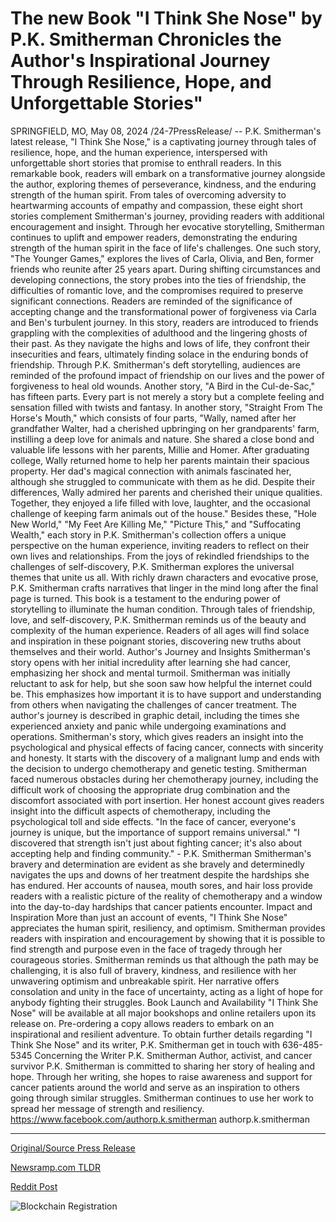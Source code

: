 # The new Book "I Think She Nose" by P.K. Smitherman Chronicles the Author's Inspirational Journey Through Resilience, Hope, and Unforgettable Stories"

SPRINGFIELD, MO, May 08, 2024 /24-7PressRelease/ -- P.K. Smitherman's latest release, "I Think She Nose," is a captivating journey through tales of resilience, hope, and the human experience, interspersed with unforgettable short stories that promise to enthrall readers. In this remarkable book, readers will embark on a transformative journey alongside the author, exploring themes of perseverance, kindness, and the enduring strength of the human spirit. From tales of overcoming adversity to heartwarming accounts of empathy and compassion, these eight short stories complement Smitherman's journey, providing readers with additional encouragement and insight. Through her evocative storytelling, Smitherman continues to uplift and empower readers, demonstrating the enduring strength of the human spirit in the face of life's challenges.  One such story, "The Younger Games," explores the lives of Carla, Olivia, and Ben, former friends who reunite after 25 years apart. During shifting circumstances and developing connections, the story probes into the ties of friendship, the difficulties of romantic love, and the compromises required to preserve significant connections. Readers are reminded of the significance of accepting change and the transformational power of forgiveness via Carla and Ben's turbulent journey.  In this story, readers are introduced to friends grappling with the complexities of adulthood and the lingering ghosts of their past. As they navigate the highs and lows of life, they confront their insecurities and fears, ultimately finding solace in the enduring bonds of friendship. Through P.K. Smitherman's deft storytelling, audiences are reminded of the profound impact of friendship on our lives and the power of forgiveness to heal old wounds.  Another story, "A Bird in the Cul-de-Sac," has fifteen parts. Every part is not merely a story but a complete feeling and sensation filled with twists and fantasy.  In another story, "Straight From The Horse's Mouth," which consists of four parts, "Wally, named after her grandfather Walter, had a cherished upbringing on her grandparents' farm, instilling a deep love for animals and nature. She shared a close bond and valuable life lessons with her parents, Millie and Homer. After graduating college, Wally returned home to help her parents maintain their spacious property. Her dad's magical connection with animals fascinated her, although she struggled to communicate with them as he did. Despite their differences, Wally admired her parents and cherished their unique qualities. Together, they enjoyed a life filled with love, laughter, and the occasional challenge of keeping farm animals out of the house."  Besides these, "Hole New World," "My Feet Are Killing Me," "Picture This," and "Suffocating Wealth," each story in P.K. Smitherman's collection offers a unique perspective on the human experience, inviting readers to reflect on their own lives and relationships. From the joys of rekindled friendships to the challenges of self-discovery, P.K. Smitherman explores the universal themes that unite us all. With richly drawn characters and evocative prose, P.K. Smitherman crafts narratives that linger in the mind long after the final page is turned.  This book is a testament to the enduring power of storytelling to illuminate the human condition. Through tales of friendship, love, and self-discovery, P.K. Smitherman reminds us of the beauty and complexity of the human experience. Readers of all ages will find solace and inspiration in these poignant stories, discovering new truths about themselves and their world.  Author's Journey and Insights Smitherman's story opens with her initial incredulity after learning she had cancer, emphasizing her shock and mental turmoil. Smitherman was initially reluctant to ask for help, but she soon saw how helpful the internet could be. This emphasizes how important it is to have support and understanding from others when navigating the challenges of cancer treatment.  The author's journey is described in graphic detail, including the times she experienced anxiety and panic while undergoing examinations and operations. Smitherman's story, which gives readers an insight into the psychological and physical effects of facing cancer, connects with sincerity and honesty. It starts with the discovery of a malignant lump and ends with the decision to undergo chemotherapy and genetic testing.  Smitherman faced numerous obstacles during her chemotherapy journey, including the difficult work of choosing the appropriate drug combination and the discomfort associated with port insertion. Her honest account gives readers insight into the difficult aspects of chemotherapy, including the psychological toll and side effects.   "In the face of cancer, everyone's journey is unique, but the importance of support remains universal." "I discovered that strength isn't just about fighting cancer; it's also about accepting help and finding community." -	P.K. Smitherman  Smitherman's bravery and determination are evident as she bravely and determinedly navigates the ups and downs of her treatment despite the hardships she has endured. Her accounts of nausea, mouth sores, and hair loss provide readers with a realistic picture of the reality of chemotherapy and a window into the day-to-day hardships that cancer patients encounter.  Impact and Inspiration More than just an account of events, "I Think She Nose" appreciates the human spirit, resiliency, and optimism. Smitherman provides readers with inspiration and encouragement by showing that it is possible to find strength and purpose even in the face of tragedy through her courageous stories. Smitherman reminds us that although the path may be challenging, it is also full of bravery, kindness, and resilience with her unwavering optimism and unbreakable spirit. Her narrative offers consolation and unity in the face of uncertainty, acting as a light of hope for anybody fighting their struggles.  Book Launch and Availability "I Think She Nose" will be available at all major bookshops and online retailers upon its release on. Pre-ordering a copy allows readers to embark on an inspirational and resilient adventure.   To obtain further details regarding "I Think She Nose" and its writer, P.K. Smitherman get in touch with 636-485-5345  Concerning the Writer  P.K. Smitherman Author, activist, and cancer survivor P.K. Smitherman is committed to sharing her story of healing and hope. Through her writing, she hopes to raise awareness and support for cancer patients around the world and serve as an inspiration to others going through similar struggles. Smitherman continues to use her work to spread her message of strength and resiliency.  https://www.facebook.com/authorp.k.smitherman authorp.k.smitherman 

---

[Original/Source Press Release](https://newlive.24-7pressrelease.com/press-release/510721/the-new-book-i-think-she-nose-by-pk-smitherman-chronicles-the-authors-inspirational-journey-through-resilience-hope-and-unforgettable-stories)
                    

[Newsramp.com TLDR](https://newsramp.com/curated-news/p-k-smitherman-s-i-think-she-nose-a-captivating-journey-of-resilience-and-hope/28e5a74fff76f1a6cb9b95da9b312ee3) 

 



[Reddit Post](https://www.reddit.com/r/BookNews/comments/1cpq6vk/pk_smithermans_i_think_she_nose_a_captivating/) 



![Blockchain Registration](https://cdn.newsramp.app/24-7PressRelease/qrcode/245/11/knotjW4D.webp)